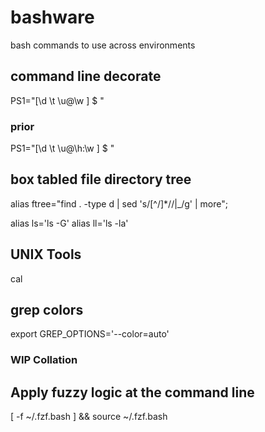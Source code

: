 # bashware
bash commands to use across environments

## command line decorate
PS1="[\d \t \u@\w ] $ "

### prior
PS1="[\d \t \u@\h:\w ] $ "

## box tabled file directory tree
alias ftree="find . -type d | sed 's/[^/]*\//|_/g' | more";

alias ls='ls -G'
alias ll='ls -la'

## UNIX Tools
cal

## grep colors ##
export GREP_OPTIONS='--color=auto'

### WIP Collation ###

## Apply fuzzy logic at the command line 
[ -f ~/.fzf.bash ] && source ~/.fzf.bash

